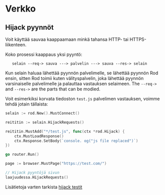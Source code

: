 # Verkko

## Hijack pyynnöt

Voit käyttää sauvaa kaappaamaan minkä tahansa HTTP- tai HTTPS-liikenteen.

Koko prosessi kaappaus yksi pyyntö:

```text
   selain --req-> sauva ---> palvelin ---> sauva --res-> selain
```

Kun selain haluaa lähettää pyynnön palvelimelle, se lähettää pyynnön Rod ensin, sitten Rod toimii kuten välityspalvelin, joka lähettää pyynnön varsinaiselle palvelimelle ja palauttaa vastauksen selaimeen. The `--req->` and `--res->` are the parts that can be modied.

Voit esimerkiksi korvata tiedoston `test.js` palvelimen vastauksen, voimme tehdä jotain tällaista:

```go
selain := rod.New().MustConnect()

reititin := selain.HijackRequests()

reititin.MustAdd("*/test.js", func(ctx *rod.Hijack) {
    ctx.MustLoadResponse()
    ctx.Response.SetBody(`console. og("js file replaced")`)
})

go router.Run()

page := browser.MustPage("https://test.com/")

// Hijack pyyntöjä sivun
laajuudessa.HijackRequests()
```

Lisätietoja varten tarkista [hijack testit](https://github.com/go-rod/rod/blob/master/hijack_test.go)
